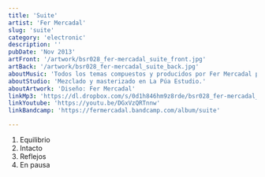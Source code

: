 ```yaml
---
title: 'Suite'
artist: 'Fer Mercadal'
slug: 'suite'
category: 'electronic'
description: ''
pubDate: 'Nov 2013'
artFront: '/artwork/bsr028_fer-mercadal_suite_front.jpg'
artBack: '/artwork/bsr028_fer-mercadal_suite_back.jpg'
aboutMusic: 'Todos los temas compuestos y producidos por Fer Mercadal para Suite /happening multidisciplinario de moda, diseño y música.' 
aboutStudio: 'Mezclado y masterizado en La Púa Estudio.'
aboutArtwork: 'Diseño: Fer Mercadal'
linkMp3: 'https://dl.dropbox.com/s/0d1h846hm9z8rde/bsr028_fer-mercadal_suite.zip'
linkYoutube: 'https://youtu.be/DGxVzQRTnnw'
linkBandcamp: 'https://fermercadal.bandcamp.com/album/suite'

---
```


1. Equilibrio
2. Intacto
3. Reflejos
4. En pausa
